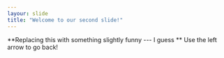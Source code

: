 ```yaml
---
layour: slide
title: "Welcome to our second slide!"
---
```

**Replacing this with something slightly funny --- I guess **
Use the left arrow to go back!
